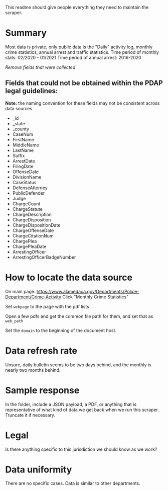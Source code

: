 This readme should give people everything they need to maintain the scraper.

# Summary
Most data is private, only public data is the "Daily" activity log, monthly crime statistics, annual arrest and traffic statistics.
Time period of monthly stats: 02/2020 - 01/2021
Time period of annual arrest: 2016-2020

_Remove fields that were collected_
## Fields that could not be obtained within the PDAP legal guidelines:
**Note:** the naming convention for these fields may not be consistent across data sources
* _id
* _state
* _county
* CaseNum
* FirstName
* MiddleName
* LastName
* Suffix
* ArrestDate
* FilingDate
* OffenseDate
* DivisionName
* CaseStatus
* DefenseAttorney
* PublicDefender
* Judge
* ChargeCount
* ChargeStatute
* ChargeDescription
* ChargeDisposition
* ChargeDispositionDate
* ChargeOffenseDate
* ChargeCitationNum
* ChargePlea
* ChargePleaDate
* ArrestingOfficer
* ArrestingOfficerBadgeNumber

# How to locate the data source
On main page: https://www.alamedaca.gov/Departments/Police-Department/Crime-Activity
Click "Monthly Crime Statistics"

Set `webpage` to the page with the pdf lists


Open a few pdfs and get the common file path for them, and set that as `web_path`


Set the `domain` to the beginning of the document host.


# Data refresh rate
Unsure, daily bulletin seems to be two days behind, and the monthly is nearly two months behind.

# Sample response
In the folder, include a JSON payload, a PDF, or anything that is representative of what kind of data we get back when we run this scraper. Truncate it if necessary.

# Legal
Is there anything specific to this jurisdiction we should know as we work?

# Data uniformity
There are no specific cases. Data is similar to other departments.
